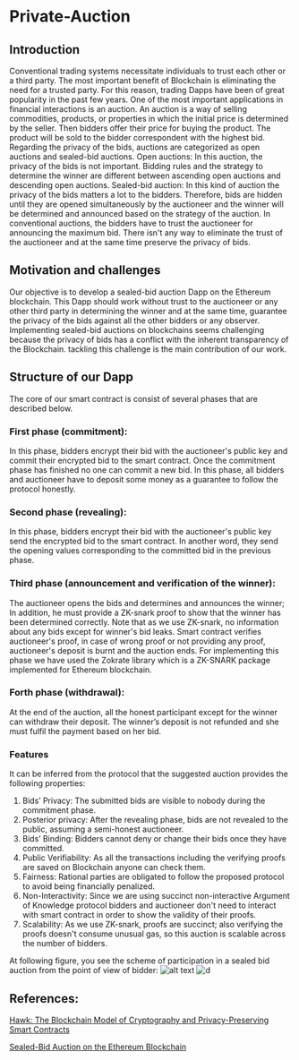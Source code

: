 # Private-Auction
## Introduction
Conventional trading systems necessitate individuals to trust each other or a third party. The most important benefit of Blockchain is eliminating the need for a trusted party. For this reason, trading Dapps have been of great popularity in the past few years. One of the most important applications in financial interactions is an auction. An auction is a way of selling commodities, products, or properties in which the initial price is determined by the seller. Then bidders offer their price for buying the product. The product will be sold to the bidder correspondent with the highest bid. Regarding the privacy of the bids, auctions are categorized as open auctions and sealed-bid auctions.
Open auctions: In this auction, the privacy of the bids is not important. Bidding rules and the strategy to determine the winner are different between ascending open auctions and descending open auctions.
Sealed-bid auction: In this kind of auction the privacy of the bids matters a lot to the bidders. Therefore, bids are hidden until they are opened simultaneously by the auctioneer and the winner will be determined and announced based on the strategy of the auction.
In conventional auctions, the bidders have to trust the auctioneer for announcing the maximum bid. There isn't any way to eliminate the trust of the auctioneer and at the same time preserve the privacy of bids.
## Motivation and challenges
Our objective is to develop a sealed-bid auction Dapp on the Ethereum blockchain. This Dapp should work without trust to the auctioneer or any other third party in determining the winner and at the same time, guarantee the privacy of the bids against all the other bidders or any observer. Implementing sealed-bid auctions on blockchains seems challenging because the privacy of bids has a conflict with the inherent transparency of the Blockchain. tackling this challenge is the main contribution of our work.
## Structure of our Dapp 
The core of our smart contract is consist of several phases that are described below.
### First phase (commitment):
In this phase, bidders encrypt their bid with the auctioneer's public key and commit their encrypted bid to the smart contract. Once the commitment phase has finished no one can commit a new bid. In this phase, all bidders and auctioneer have to deposit some money as a guarantee to follow the protocol honestly. 
### Second phase (revealing):
In this phase, bidders encrypt their bid with the auctioneer's public key send the encrypted bid to the smart contract. In another word, they send the opening values corresponding to the committed bid in the previous phase.
### Third phase (announcement and verification of the winner):
The auctioneer opens the bids and determines and announces the winner; In addition, he must provide a ZK-snark proof to show that the winner has been determined correctly. Note that as we use ZK-snark, no information about any bids except for winner's bid leaks. Smart contract verifies auctioneer's proof, in case of wrong proof or not providing any proof, auctioneer's deposit is burnt and the auction ends. For implementing this phase we have used the Zokrate library which is a ZK-SNARK package implemented for Ethereum blockchain. 
### Forth phase (withdrawal):
At the end of the auction, all the honest participant except for the winner can withdraw their deposit. The winner’s deposit is not refunded and she must fulfil the payment based on her bid.
### Features
It can be inferred from the protocol that the suggested auction provides the following properties:
1. Bids’ Privacy: The submitted bids are visible to nobody during the commitment phase.
2. Posterior privacy: After the revealing phase, bids are not revealed to the public, assuming a semi-honest auctioneer.
3. Bids’ Binding: Bidders cannot deny or change their bids once they have committed.
4. Public Verifiability: As all the transactions including the verifying proofs are saved on Blockchain anyone can check them.
5. Fairness: Rational parties are obligated to follow the proposed protocol to avoid being financially penalized.
6. Non-Interactivity: Since we are using succinct non-interactive Argument of Knowledge protocol bidders and auctioneer don't need to interact with smart contract in order to show the validity of their proofs.
7. Scalability: As we use ZK-snark, proofs are succinct; also verifying the proofs doesn't consume unusual gas, so this auction is scalable across the number of bidders.

At following figure, you see the scheme of participation in a sealed bid auction from the point of view of bidder:
![alt text]("https://i.ibb.co/tXKKvKQ/d.png")
<img src="https://i.ibb.co/tXKKvKQ/d.png" alt="d" border="0">
 
## References:

[Hawk: The Blockchain Model of Cryptography and Privacy-Preserving Smart Contracts](https://user.eng.umd.edu/~cpap/published/hawk.pdf)

[Sealed-Bid Auction on the Ethereum Blockchain](https://user.eng.umd.edu/~cpap/published/hawk.pdf)

